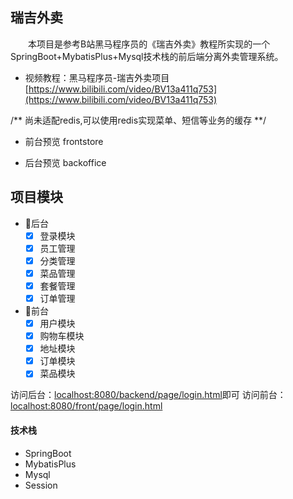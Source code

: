 

## 瑞吉外卖

&emsp;&emsp;本项目是参考B站黑马程序员的《瑞吉外卖》教程所实现的一个SpringBoot+MybatisPlus+Mysql技术栈的前后端分离外卖管理系统。
- 视频教程：黑马程序员-瑞吉外卖项目[https://www.bilibili.com/video/BV13a411q753](https://www.bilibili.com/video/BV13a411q753)

/**
  尚未适配redis,可以使用redis实现菜单、短信等业务的缓存
**/


- 前台预览
frontstore

- 后台预览
backoffice


## 项目模块
- 🔺后台
  - [x] 登录模块
  - [x] 员工管理
  - [x] 分类管理
  - [x] 菜品管理
  - [x] 套餐管理
  - [x] 订单管理
- 🔻前台
  - [x] 用户模块
  - [x] 购物车模块
  - [x] 地址模块
  - [x] 订单模块
  - [x] 菜品模块

 访问后台：[localhost:8080/backend/page/login.html](http://localhost:8080/backend/page/login.html)即可
 访问前台：[localhost:8080/front/page/login.html](http://localhost:8080/front/page/login.html)

#### 技术栈
- SpringBoot
- MybatisPlus
- Mysql
- Session
